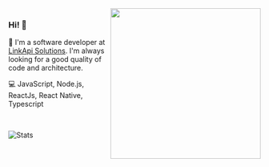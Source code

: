 <img align="right" src="https://user-images.githubusercontent.com/30202634/89540902-0da24b80-d7d4-11ea-9614-ccf4bf42dfc6.png" width="300"/>

### Hi! 👋

🚀 I'm a software developer at [LinkApi Solutions](https://linkapi.solutions/). I'm always looking for a good quality of code and architecture.

💻 JavaScript, Node.js, ReactJs, React Native, Typescript

<br />

![Stats](https://github-readme-stats.vercel.app/api?username=mateus4k&show_icons=true&hide_border=true&theme=dark)
